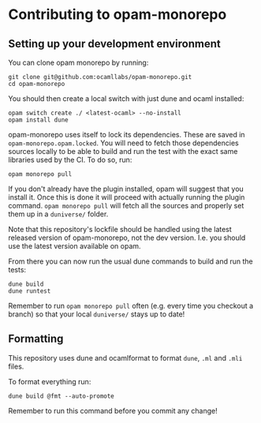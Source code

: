 # Contributing to opam-monorepo

## Setting up your development environment

You can clone opam monorepo by running:
```
git clone git@github.com:ocamllabs/opam-monorepo.git
cd opam-monorepo
```

You should then create a local switch with just dune and ocaml installed:
```
opam switch create ./ <latest-ocaml> --no-install
opam install dune
```

opam-monorepo uses itself to lock its dependencies. These are saved in
`opam-monorepo.opam.locked`.
You will need to fetch those dependencies sources locally to be able to build
and run the test with the exact same libraries used by the CI. To do so, run:
```
opam monorepo pull
```

If you don't already have the plugin installed, opam will suggest that you install
it. Once this is done it will proceed with actually running the plugin command.
`opam monorepo pull` will fetch all the sources and properly set them up in a
`duniverse/` folder.

Note that this repository's lockfile should be handled using the latest released
version of opam-monorepo, not the dev version. I.e. you should use the latest version
available on opam.

From there you can now run the usual dune commands to build and run the tests:
```
dune build
dune runtest
```

Remember to run `opam monorepo pull` often (e.g. every time you checkout a
branch) so that your local `duniverse/` stays up to date!

## Formatting

This repository uses dune and ocamlformat to format `dune`, `.ml` and `.mli` files.

To format everything run:
```
dune build @fmt --auto-promote
```

Remember to run this command before you commit any change!

